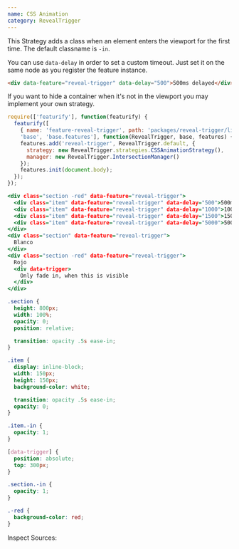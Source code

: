 ```yaml
---
name: CSS Animation
category: RevealTrigger
---
```


This Strategy adds a class when an element enters the viewport for the first time. The default classname is `-in`.

You can use `data-delay` in order to set a custom timeout. Just set it on the same node as you register the feature instance.

```html
<div data-feature="reveal-trigger" data-delay="500">500ms delayed</div>
```

If you want to hide a container when it's not in the viewport you may implement your own strategy.

```types.js
require(['featurify'], function(featurify) {
  featurify([
    { name: 'feature-reveal-trigger', path: 'packages/reveal-trigger/lib/main.min.js' },
    'base', 'base.features'], function(RevealTrigger, base, features) {
    features.add('reveal-trigger', RevealTrigger.default, {
      strategy: new RevealTrigger.strategies.CSSAnimationStrategy(),
      manager: new RevealTrigger.IntersectionManager()
    });
    features.init(document.body);
  });
});
```
```types.html
<div class="section -red" data-feature="reveal-trigger">
  <div class="item" data-feature="reveal-trigger" data-delay="500">500ms delayed</div>
  <div class="item" data-feature="reveal-trigger" data-delay="1000">1000ms delayed</div>
  <div class="item" data-feature="reveal-trigger" data-delay="1500">1500ms delayed</div>
  <div class="item" data-feature="reveal-trigger" data-delay="5000">5000ms delayed</div>
</div>
<div class="section" data-feature="reveal-trigger">
  Blanco
</div>
<div class="section -red" data-feature="reveal-trigger">
  Rojo
  <div data-trigger>
    Only fade in, when this is visible
  </div>
</div>
```
```types.css
.section {
  height: 800px;
  width: 100%;
  opacity: 0;
  position: relative;

  transition: opacity .5s ease-in;
}

.item {
  display: inline-block;
  width: 150px;
  height: 150px;
  background-color: white;

  transition: opacity .5s ease-in;
  opacity: 0;
}

.item.-in {
  opacity: 1;
}

[data-trigger] {
  position: absolute;
  top: 300px;
}

.section.-in {
  opacity: 1;
}

.-red {
  background-color: red;
}
```

Inspect Sources:
```src:../src/strategies/css-animation.js
```
```types:../lib/style.css
```
